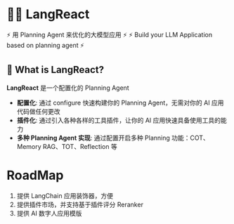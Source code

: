 # 🦜️🔗 LangReact

⚡ 用 Planning Agent 来优化的大模型应用 ⚡
⚡ Build your LLM Application based on planning agent ⚡

## 🤔 What is LangReact?

**LangReact** 是一个配置化的 Planning Agent 
- **配置化**: 通过 configure 快速构建你的 Planning Agent，无需对你的 AI 应用代码做任何更改
- **插件化**: 通过引入各种各样的工具插件，让你的 AI 应用快速具备使用工具的能力
- **多种 Planning Agent 实现**: 通过配置开启多种 Planning 功能：COT、Memory RAG、TOT、Reflection 等


# RoadMap

1. 提供 LangChain 应用装饰器，方便
2. 提供插件市场，并支持基于插件评分 Reranker
3. 提供 AI 数字人应用模版